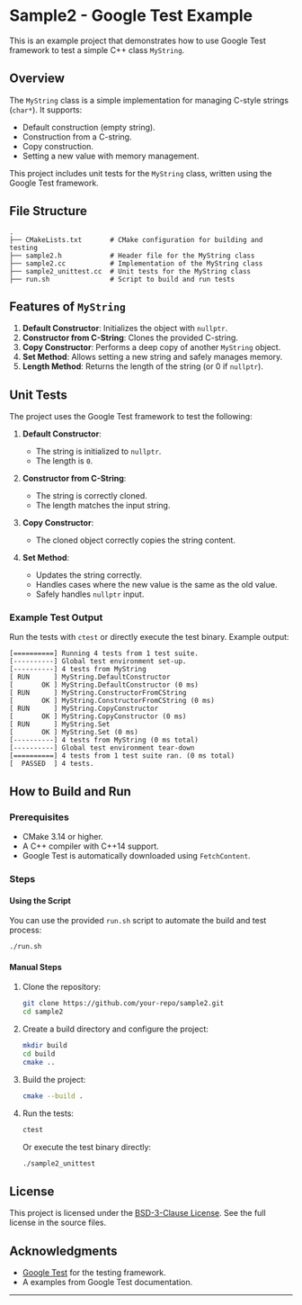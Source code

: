 
# Sample2 - Google Test Example

This is an example project that demonstrates how to use Google Test framework to test a simple C++ class `MyString`.

## Overview

The `MyString` class is a simple implementation for managing C-style strings (`char*`). It supports:
- Default construction (empty string).
- Construction from a C-string.
- Copy construction.
- Setting a new value with memory management.

This project includes unit tests for the `MyString` class, written using the Google Test framework.

## File Structure

```
.
├── CMakeLists.txt       # CMake configuration for building and testing
├── sample2.h            # Header file for the MyString class
├── sample2.cc           # Implementation of the MyString class
├── sample2_unittest.cc  # Unit tests for the MyString class
├── run.sh               # Script to build and run tests
```

## Features of `MyString`

1. **Default Constructor**: Initializes the object with `nullptr`.
2. **Constructor from C-String**: Clones the provided C-string.
3. **Copy Constructor**: Performs a deep copy of another `MyString` object.
4. **Set Method**: Allows setting a new string and safely manages memory.
5. **Length Method**: Returns the length of the string (or 0 if `nullptr`).

## Unit Tests

The project uses the Google Test framework to test the following:

1. **Default Constructor**:
   - The string is initialized to `nullptr`.
   - The length is `0`.

2. **Constructor from C-String**:
   - The string is correctly cloned.
   - The length matches the input string.

3. **Copy Constructor**:
   - The cloned object correctly copies the string content.

4. **Set Method**:
   - Updates the string correctly.
   - Handles cases where the new value is the same as the old value.
   - Safely handles `nullptr` input.

### Example Test Output
Run the tests with `ctest` or directly execute the test binary. Example output:
```
[==========] Running 4 tests from 1 test suite.
[----------] Global test environment set-up.
[----------] 4 tests from MyString
[ RUN      ] MyString.DefaultConstructor
[       OK ] MyString.DefaultConstructor (0 ms)
[ RUN      ] MyString.ConstructorFromCString
[       OK ] MyString.ConstructorFromCString (0 ms)
[ RUN      ] MyString.CopyConstructor
[       OK ] MyString.CopyConstructor (0 ms)
[ RUN      ] MyString.Set
[       OK ] MyString.Set (0 ms)
[----------] 4 tests from MyString (0 ms total)
[----------] Global test environment tear-down
[==========] 4 tests from 1 test suite ran. (0 ms total)
[  PASSED  ] 4 tests.
```

## How to Build and Run

### Prerequisites
- CMake 3.14 or higher.
- A C++ compiler with C++14 support.
- Google Test is automatically downloaded using `FetchContent`.

### Steps

#### Using the Script
You can use the provided `run.sh` script to automate the build and test process:
```bash
./run.sh
```

#### Manual Steps
1. Clone the repository:
   ```bash
   git clone https://github.com/your-repo/sample2.git
   cd sample2
   ```
2. Create a build directory and configure the project:
   ```bash
   mkdir build
   cd build
   cmake ..
   ```
3. Build the project:
   ```bash
   cmake --build .
   ```
4. Run the tests:
   ```bash
   ctest
   ```
   Or execute the test binary directly:
   ```bash
   ./sample2_unittest
   ```

## License

This project is licensed under the [BSD-3-Clause License](LICENSE). See the full license in the source files.

## Acknowledgments

- [Google Test](https://github.com/google/googletest) for the testing framework.
- A examples from Google Test documentation.

---
